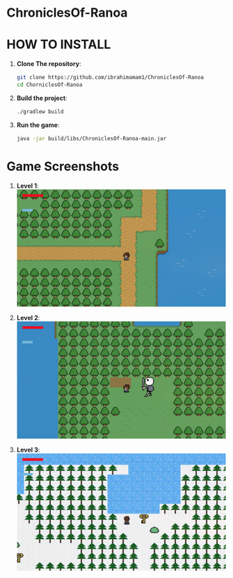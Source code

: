 # ChroniclesOf-Ranoa

# HOW TO INSTALL

1. **Clone The repository**:
    ```bash
    git clone https://github.com/ibrahimamam1/ChroniclesOf-Ranoa
    cd ChorniclesOf-Ranoa

2. **Build the project**:
    ```bash
    ./gradlew build

3. **Run the game**:
    ```bash
    java -jar build/libs/ChroniclesOf-Ranoa-main.jar

# Game Screenshots

1. **Level 1**:
![Level 1](src/assets/screenshots/l1.png)

2. **Level 2**:
![Level 2](src/assets/screenshots/l2.png)

3. **Level 3**:
![Level 3](src/assets/screenshots/l3.png)


